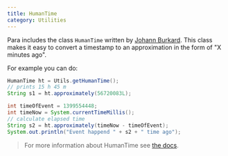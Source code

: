 ```yaml
---
title: HumanTime
category: Utilities
---
```


Para includes the class `HumanTime` written by [Johann Burkard](http://johannburkard.de). This class makes it
easy to convert a timestamp to an approximation in the form of "X minutes ago".

For example you can do:

```java
HumanTime ht = Utils.getHumanTime();
// prints 15 h 45 m
String s1 = ht.approximately(56720083L);

int timeOfEvent = 1399554448;
int timeNow = System.currentTimeMillis();
// calculate elapsed time
String s2 = ht.approximately(timeNow - timeOfEvent);
System.out.println("Event happend " + s2 + " time ago");
```

> For more information about HumanTime see [the docs](http://johannburkard.de/blog/programming/java/date-formatting-parsing-humans-humantime.html).